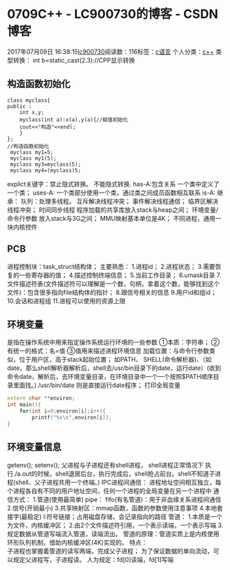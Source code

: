# 0709C++ - LC900730的博客 - CSDN博客
2017年07月09日 16:38:15[lc900730](https://me.csdn.net/LC900730)阅读数：116标签：[c语言](https://so.csdn.net/so/search/s.do?q=c语言&t=blog)
个人分类：[c++](https://blog.csdn.net/LC900730/article/category/6933816)
类型转换： 
int b=static_cast(2.3)://CPP显示转换
## 构造函数初始化
```
class myclass{
public :
    int x,y;
    myclass(int a):x(a),y(a){//赋值初始化
    cout<<"构造"<<endl;
    }
};
//构造函数初始化
 myclass my1=5;
 myclass my1(5);
 myclass my3=myclass(5);
 myclass my4=(myclass)5;
```
explict关键字：禁止隐式转换。 
不能隐式转换.
has-A:包含关系 
一个类中定义了一个类； 
uses-A: 
一个类部分使用一个类，通过类之间成员函数相互联系 
is-A: 
继承：
队列：处理多线程。 
互斥解决线程冲突； 
事件解决线程通信； 
临界区解决线程冲突； 
时间同步线程
程序加载的共享库放入stack与heap之间； 
环境变量/命令行参数   放入stack与3G之间； 
MMU映射基本单位是4K；
不同进程，通用一块内核控件
## PCB
进程控制块：task_struct结构体； 
主要熟悉： 
1.进程id； 
2.进程状态； 
3.需要恢复的一些寄存器的值； 
4.描述控制终端信息； 
5.当前工作目录； 
6.umask目录 
7.文件描述符表(文件描述符可以理解是一个数，句柄，拿着这个数，能够找到这个文件)：包含很多指向file结构体的指针； 
8.跟信号相关的信息 
9.用户id和组id； 
10.会话和进程组 
11.进程可以使用的资源上限
## 环境变量
是指在操作系统中用来指定操作系统运行环境的一些参数 
①本质：字符串； 
②有统一的格式：名=值 
③值用来描述进程环境信息 
加载位置：与命令行参数类似，位于用户区，高于stack起始位置； 
如PATH、 
SHELL(命令解析器)、（如date，那么shell解析器解析后，shell去/usr/bin目录下的date，运行date）(收到命令date，解析后，去环境变量目录，在环境目录中一个一个按照$PATH顺序目录里面找。) 
/usr/bin/date   则是直接运行date程序； 
打印全局变量
```cpp
extern char **environ;
int main(){
    for(int i=0;environ[i];i++){
        printf("%s\n",environ[i]);
}
```
## 环境变量信息
getenv(); 
setenv();
父进程与子进程还有shell进程， 
shell进程正常情况下 执行./a.out的时候，shell退居后台，执行完成后，shell抢占前台。shell不知道子进程(shell、父子进程共用一个终端。)
IPC进程间通信： 
进程地址空间相互独立，每个进程各自有不同的用户地址空间，任何一个进程的全局变量在另一个进程中 
通信方式： 
1.管道(使用最简单) 
    pipe： 
    fifo(有名管道)：用于非血缘关系进程间通信 
2.信号(开销最小) 
3.共享映射区：mmap函数，函数的参数使用注意事项 
4.本地套接字(最稳定)
l:符号链接；占用磁盘存储，会记录指向的路径 
管道： 
1.本质是一个为文件，内核缓冲区； 
2.由2个文件描述符引用，一个表示读端，一个表示写端 
3.规定数据从管道写端流入管道，读端流出。 
管道的原理：管道实质上是内核使用环形队列机制，借助内核缓冲区(4K)实现的。 
特点：  
子进程也掌握着管道的读写两端，完成父子进程；
为了保证数据的单向流动，可以规定父进程写，子进程读。 
人为规定：fd[0]读端，fd[1]写端
```
```
